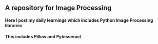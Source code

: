## A repository for Image Processing
#### Here I post my daily learnings which includes Python Image Processing libraries
#### This includes Pillow and Pytesseract 
